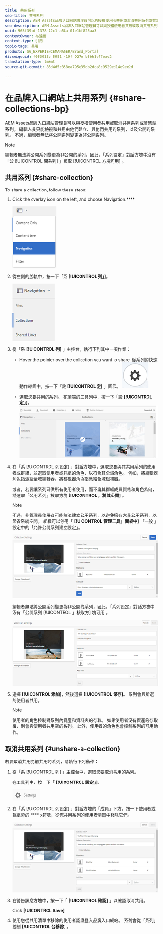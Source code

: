 ```yaml
---
title: 共用系列
seo-title: 共用系列
description: AEM Assets品牌入口網站管理員可以與授權使用者共用或取消共用系列或智慧型系列。 編輯人員只能檢視和共用由他們建立、與他們共用的系列，以及公開的系列。
seo-description: AEM Assets品牌入口網站管理員可以與授權使用者共用或取消共用系列或智慧型系列。 編輯人員只能檢視和共用由他們建立、與他們共用的系列，以及公開的系列。
uuid: 965f39cd-1378-42c1-a58a-01e1bf825aa3
contentOwner: 布達爾
content-type: 引用
topic-tags: 共用
products: SG_EXPERIENCEMANAGER/Brand_Portal
discoiquuid: f053013e-5981-419f-927e-b5bb1d47eae2
translation-type: tm+mt
source-git-commit: 86d4d5c358ea795e35db2dce8c9529ed14e9ee2d

---
```



# 在品牌入口網站上共用系列 {#share-collections-bp}

AEM Assets品牌入口網站管理員可以與授權使用者共用或取消共用系列或智慧型系列。 編輯人員只能檢視和共用由他們建立、與他們共用的系列，以及公開的系列。 不過，編輯者無法將公開系列變更為非公開系列。

>[!NOTE]
>
>編輯者無法將公開系列變更為非公開的系列，因此，「系列設定」對話方塊中沒有「公 [!UICONTROL 開系列] 」核取 [!UICONTROL 方塊可用] 。

## 共用系列 {#share-collection}

To share a collection, follow these steps:

1. Click the overlay icon on the left, and choose Navigation.****

   ![](assets/contenttree-1.png)

1. 從左側的脫軌中，按一下「系 **[!UICONTROL 列」]**。

   ![](assets/access_collections.png)

1. 從「系 **[!UICONTROL 列]** 」主控台，執行下列其中一項作業：

   * Hover the pointer over the collection you want to share. 從系列的快速動作縮圖中，按一下「設 **[!UICONTROL 定]** 」圖示。
   ![](assets/settings_thumbnail.png)

   * 選取您要共用的系列。 在頂端的工具列中，按一下「設 **[!UICONTROL 定」]**。
   ![](assets/collection-sharing.png)

1. 在「系 [!UICONTROL 列設定] 」對話方塊中，選取您要與其共用系列的使用者或群組，並選取使用者或群組的角色，以符合其全域角色。 例如，將編輯器角色指派給全域編輯器，將檢視器角色指派給全域檢視器。

   或者，若要讓系列可供所有使用者使用，而不論其群組成員資格和角色為何，請選取「公用系列」核取方塊 **[!UICONTROL ，將其公開]** 。

   >[!NOTE]
   >
   >不過，非管理員使用者可能無法建立公用系列，以避免擁有大量公用系列，以節省系統空間。 組織可以停用「 **[!UICONTROL 管理工具」面板中]** 「一般  」設定中的「允許公開系列建立設定」。

   ![](assets/collection_sharingadduser.png)

   編輯者無法將公開系列變更為非公開的系列，因此，「系列設定」對話方塊中沒有「公開系列 [!UICONTROL 」核取方] 塊可用  。

   ![](assets/collection-setting-editor.png)

1. 選擇 **[!UICONTROL 添加]**，然後選擇 **[!UICONTROL 保存]**。 系列會與所選的使用者共用。

   >[!NOTE]
   >
   >使用者的角色控制對系列內資產和資料夾的存取。 如果使用者沒有資產的存取權，則會與使用者共用空的系列。 此外，使用者的角色也會控制系列的可用動作。

## 取消共用系列 {#unshare-a-collection}

若要取消共用先前共用的系列，請執行下列動作：

1. 從「系 [!UICONTROL 列] 」主控台中，選取您要取消共用的系列。

   在工具列中，按一下「 **[!UICONTROL 設定」]**。

   ![](assets/collection_settings.png)

1. 在「系 [!UICONTROL 列設定] 」對話方塊的「成員」下方，按一下使用者或群組旁的 **** x符號，從您共用系列的使用者清單中移除它們。

   ![](assets/unshare_collection.png)

1. 在警告訊息方塊中，按一下「 **[!UICONTROL 確認]** 」以確認取消共用。

   Click **[!UICONTROL Save]**.

1. 使用您從共用清單中移除的使用者認證登入品牌入口網站。 系列會從「系列」控制 **[!UICONTROL 台移除]** 。
